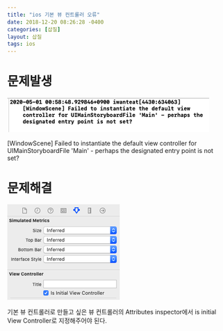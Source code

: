 ```yaml
---
title: "ios 기본 뷰 컨트롤러 오류"
date: 2018-12-20 08:26:28 -0400
categories: [삽질]
layout: 삽질
tags: ios
---
```


# 문제발생
![problem](/img/2020-05-01-1.png)

[WindowScene] Failed to instantiate the default view controller for UIMainStoryboardFile 'Main' - perhaps the designated entry point is not set?


# 문제해결
![solve](/img/2020-05-01-2.png)

기본 뷰 컨트롤러로 만들고 싶은 뷰 컨트롤러의 Attributes inspector에서 is initial View Controller로 지정해주어야 된다.
